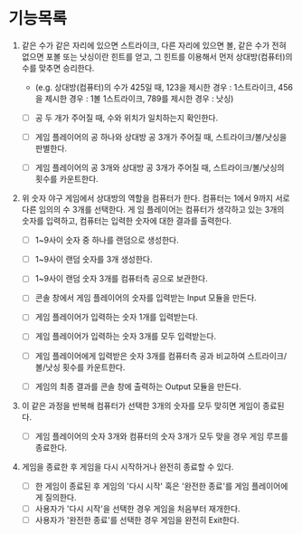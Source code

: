 # 기능목록
1. 같은 수가 같은 자리에 있으면 스트라이크, 다른 자리에 있으면 볼, 같은 수가 전혀 없으면 포볼 또는 낫싱이란 힌트를 얻고, 그 힌트를 이용해서 먼저 상대방(컴퓨터)의 수를 맞추면 승리한다.

    - (e.g. 상대방(컴퓨터)의 수가 425일 때, 123을 제시한 경우 : 1스트라이크, 456을 제시한 경우 : 1볼 1스트라이크, 789를 제시한 경우 : 낫싱)

    - [ ] 공 두 개가 주어질 때, 수와 위치가 일치하는지 확인한다.
    - [ ] 게임 플레이어의 공 하나와 상대방 공 3개가 주어질 때, 스트라이크/볼/낫싱을 판별한다.
    - [ ] 게임 플레이어의 공 3개와 상대방 공 3개가 주어질 때, 스트라이크/볼/낫싱의 횟수를 카운트한다.


2. 위 숫자 야구 게임에서 상대방의 역할을 컴퓨터가 한다. 컴퓨터는 1에서 9까지 서로 다른 임의의 수 3개를 선택한다. 게 임 플레이어는 컴퓨터가 생각하고 있는 3개의 숫자를 입력하고, 컴퓨터는 입력한 숫자에 대한 결과를 출력한다.
    - [ ] 1~9사이 숫자 중 하나를 랜덤으로 생성한다.
    - [ ] 1~9사이 랜덤 숫자를 3개 생성한다.
    - [ ] 1~9사이 랜덤 숫자 3개를 컴퓨터측 공으로 보관한다.
    - [ ] 콘솔 창에서 게임 플레이어의 숫자를 입력받는 Input 모듈을 만든다.
    - [ ] 게임 플레이어가 입력하는 숫자 1개를 입력받는다.
    - [ ] 게임 플레이어가 입력하는 숫자 3개를 모두 입력받는다.
    - [ ] 게임 플레이어에게 입력받은 숫자 3개를 컴퓨터측 공과 비교하여 스트라이크/볼/낫싱 횟수를 카운트한다.
    - [ ] 게임의 최종 결과를 콘솔 창에 출력하는 Output 모듈을 만든다.


3. 이 같은 과정을 반복해 컴퓨터가 선택한 3개의 숫자를 모두 맞히면 게임이 종료된다.
    - [ ] 게임 플레이어의 숫자 3개와 컴퓨터의 숫자 3개가 모두 맞을 경우 게임 루프를 종료한다.


4. 게임을 종료한 후 게임을 다시 시작하거나 완전히 종료할 수 있다.
    - [ ] 한 게임이 종료된 후 게임의 '다시 시작' 혹은 '완전한 종료'를 게임 플레이어에게 질의한다.
    - [ ] 사용자가 '다시 시작'을 선택한 경우 게임을 처음부터 재개한다.
    - [ ] 사용자가 '완전한 종료'를 선택한 경우 게임을 완전히 Exit한다.